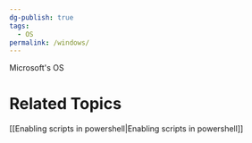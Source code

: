 ```yaml
---
dg-publish: true
tags:
  - OS
permalink: /windows/
---
```

Microsoft's OS 
# Related Topics
[[Enabling scripts in powershell|Enabling scripts in powershell]]
